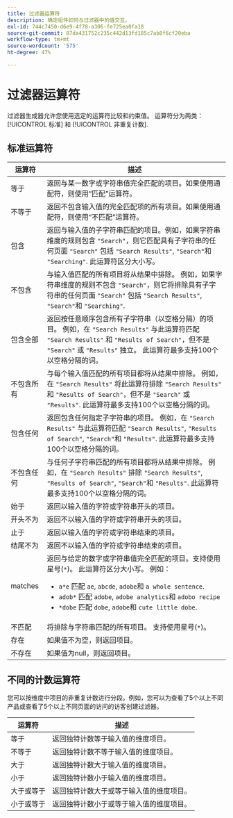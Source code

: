 ```yaml
---
title: 过滤器运算符
description: 确定组件如何与过滤器中的值交互。
exl-id: 744c7450-d6e9-4f78-a306-fe725ea0fa18
source-git-commit: 87da431752c235c442d13fd185c7ab8f6cf20eba
workflow-type: tm+mt
source-wordcount: '575'
ht-degree: 47%

---
```


# 过滤器运算符

过滤器生成器允许您使用选定的运算符比较和约束值。 运算符分为两类： [!UICONTROL 标准] 和 [!UICONTROL 非重复计数].

## 标准运算符

| 运算符 | 描述 |
| --- | --- |
| 等于 | 返回与某一数字或字符串值完全匹配的项目。如果使用通配符，则使用“匹配”运算符。 |
| 不等于 | 返回不包含输入值的完全匹配项的所有项目。如果使用通配符，则使用“不匹配”运算符。 |
| 包含 | 返回与输入值的子字符串匹配的项目。例如，如果字符串维度的规则包含 `"Search"`，则它匹配具有子字符串的任何页面 `"Search"` 包括 `"Search Results"`, `"Search"`和 `"Searching"`. 此运算符区分大小写。 |
| 不包含 | 与输入值匹配的所有项目将从结果中排除。 例如，如果字符串维度的规则不包含 `"Search"`，则它将排除具有子字符串的任何页面 `"Search"` 包括 `"Search Results"`, `"Search"`和 `"Searching"`. |
| 包含全部 | 返回按任意顺序包含所有子字符串（以空格分隔）的项目。 例如，在 `"Search Results"` 与此运算符匹配 `"Search Results"` 和 `"Results of Search"`，但不是 `"Search"` 或 `"Results"` 独立。 此运算符最多支持100个以空格分隔的词。 |
| 不包含所有 | 与每个输入值匹配的所有项目都将从结果中排除。 例如，在 `"Search Results"` 将此运算符排除 `"Search Results"` 和 `"Results of Search"`，但不是 `"Search"` 或 `"Results"`. 此运算符最多支持100个以空格分隔的词。 |
| 包含任何 | 返回包含任何指定子字符串的项目。 例如，在 `"Search Results"` 与此运算符匹配 `"Search Results"`, `"Results of Search"`, `"Search"`和 `"Results"`. 此运算符最多支持100个以空格分隔的词。 |
| 不包含任何 | 与任何子字符串匹配的所有项目都将从结果中排除。 例如，在 `"Search Results"` 排除 `"Search Results"`, `"Results of Search"`, `"Search"`和 `"Results"`. 此运算符最多支持100个以空格分隔的词。 |
| 始于 | 返回以输入值的字符或字符串开头的项目。 |
| 开头不为 | 返回不以输入值的字符或字符串开头的项目。 |
| 止于 | 返回以输入值的字符或字符串结束的项目。 |
| 结尾不为 | 返回不以输入值的字符或字符串结束的项目。 |
| matches | 返回与给定的数字或字符串值完全匹配的项目。支持使用星号(`*`)。 此运算符区分大小写。 例如：<ul><li>`a*e` 匹配 `ae`, `abcde`, `adobe`和 `a whole sentence`.</li><li>`adob*` 匹配 `adobe`, `adobe analytics`和 `adobo recipe`</li><li>`*dobe` 匹配 `dobe`, `adobe`和 `cute little dobe`.</li></ul> |
| 不匹配 | 将排除与字符串匹配的所有项目。 支持使用星号(`*`)。 |
| 存在 | 如果值不为空，则返回项目。 |
| 不存在 | 如果值为null，则返回项目。 |

## 不同的计数运算符

您可以按维度中项目的非重复计数进行分段。例如，您可以为查看了5个以上不同产品或查看了5个以上不同页面的访问的访客创建过滤器。

| 运算符 | 描述 |
| --- | --- |
| 等于 | 返回独特计数等于输入值的维度项目。 |
| 不等于 | 返回独特计数不等于输入值的维度项目。 |
| 大于 | 返回独特计数大于输入值的维度项目。 |
| 小于 | 返回独特计数小于输入值的维度项目。 |
| 大于或等于 | 返回独特计数大于或等于输入值的维度项目。 |
| 小于或等于 | 返回独特计数小于或等于输入值的维度项目。 |
